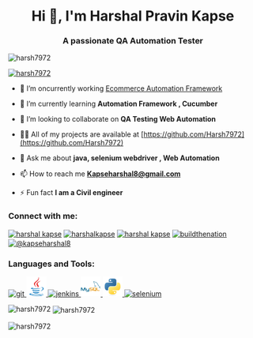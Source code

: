 <h1 align="center">Hi 👋, I'm Harshal Pravin Kapse</h1>
<h3 align="center">A passionate QA Automation Tester</h3>

<p align="left"> <img src="https://komarev.com/ghpvc/?username=harsh7972&label=Profile%20views&color=0e75b6&style=flat" alt="harsh7972" /> </p>

<p align="left"> <a href="https://github.com/ryo-ma/github-profile-trophy"><img src="https://github-profile-trophy.vercel.app/?username=harsh7972" alt="harsh7972" /></a> </p>

- 🔭 I’m oncurrently working [Ecommerce Automation Framework](https://github.com/Harsh7972/Ecommerce-Automation-Testing-framework.git)

- 🌱 I’m currently learning **Automation Framework , Cucumber**

- 👯 I’m looking to collaborate on **QA Testing Web Automation**

- 👨‍💻 All of my projects are available at [https://github.com/Harsh7972](https://github.com/Harsh7972)

- 💬 Ask me about **java, selenium webdriver , Web Automation**

- 📫 How to reach me **Kapseharshal8@gmail.com**

- ⚡ Fun fact **I am a Civil engineer**

<h3 align="left">Connect with me:</h3>
<p align="left">
<a href="https://linkedin.com/in/harshal kapse" target="blank"><img align="center" src="https://raw.githubusercontent.com/rahuldkjain/github-profile-readme-generator/master/src/images/icons/Social/linked-in-alt.svg" alt="harshal kapse" height="30" width="40" /></a>
<a href="https://kaggle.com/harshalkapse" target="blank"><img align="center" src="https://raw.githubusercontent.com/rahuldkjain/github-profile-readme-generator/master/src/images/icons/Social/kaggle.svg" alt="harshalkapse" height="30" width="40" /></a>
<a href="https://fb.com/harshal kapse" target="blank"><img align="center" src="https://raw.githubusercontent.com/rahuldkjain/github-profile-readme-generator/master/src/images/icons/Social/facebook.svg" alt="harshal kapse" height="30" width="40" /></a>
<a href="https://instagram.com/buildthenation" target="blank"><img align="center" src="https://raw.githubusercontent.com/rahuldkjain/github-profile-readme-generator/master/src/images/icons/Social/instagram.svg" alt="buildthenation" height="30" width="40" /></a>
<a href="https://www.hackerrank.com/@kapseharshal8" target="blank"><img align="center" src="https://raw.githubusercontent.com/rahuldkjain/github-profile-readme-generator/master/src/images/icons/Social/hackerrank.svg" alt="@kapseharshal8" height="30" width="40" /></a>
</p>

<h3 align="left">Languages and Tools:</h3>
<p align="left"> <a href="https://git-scm.com/" target="_blank" rel="noreferrer"> <img src="https://www.vectorlogo.zone/logos/git-scm/git-scm-icon.svg" alt="git" width="40" height="40"/> </a> <a href="https://www.java.com" target="_blank" rel="noreferrer"> <img src="https://raw.githubusercontent.com/devicons/devicon/master/icons/java/java-original.svg" alt="java" width="40" height="40"/> </a> <a href="https://www.jenkins.io" target="_blank" rel="noreferrer"> <img src="https://www.vectorlogo.zone/logos/jenkins/jenkins-icon.svg" alt="jenkins" width="40" height="40"/> </a> <a href="https://www.mysql.com/" target="_blank" rel="noreferrer"> <img src="https://raw.githubusercontent.com/devicons/devicon/master/icons/mysql/mysql-original-wordmark.svg" alt="mysql" width="40" height="40"/> </a> <a href="https://www.python.org" target="_blank" rel="noreferrer"> <img src="https://raw.githubusercontent.com/devicons/devicon/master/icons/python/python-original.svg" alt="python" width="40" height="40"/> </a> <a href="https://www.selenium.dev" target="_blank" rel="noreferrer"> <img src="https://raw.githubusercontent.com/detain/svg-logos/780f25886640cef088af994181646db2f6b1a3f8/svg/selenium-logo.svg" alt="selenium" width="40" height="40"/> </a> </p>

<p><img align="left" src="https://github-readme-stats.vercel.app/api/top-langs?username=harsh7972&show_icons=true&locale=en&layout=compact" alt="harsh7972" /></p>

<p>&nbsp;<img align="center" src="https://github-readme-stats.vercel.app/api?username=harsh7972&show_icons=true&locale=en" alt="harsh7972" /></p>

<p><img align="center" src="https://github-readme-streak-stats.herokuapp.com/?user=harsh7972&" alt="harsh7972" /></p>
